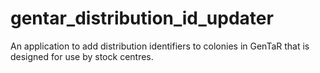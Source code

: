 # gentar_distribution_id_updater
An application to add distribution identifiers to colonies in GenTaR that is designed for use by stock centres.
